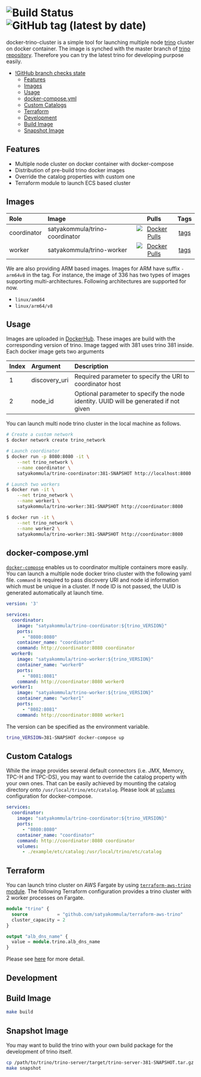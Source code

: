 # ![Build Status](https://github.com/satyakommula96/docker-trino-cluster/actions/workflows/build.yml/badge.svg)  ![GitHub tag (latest by date)](https://img.shields.io/github/v/tag/satyakommula96/docker-trino-cluster)

docker-trino-cluster is a simple tool for launching multiple node [trino](https://trinosql.io/) cluster on docker container.
The image is synched with the master branch of [trino repository](https://github.com/trinosql/trino). Therefore you can try the latest trino for developing purpose easily.

- [!GitHub branch checks state](#)
  - [Features](#features)
  - [Images](#images)
  - [Usage](#usage)
  - [docker-compose.yml](#docker-composeyml)
  - [Custom Catalogs](#custom-catalogs)
  - [Terraform](#terraform)
  - [Development](#development)
  - [Build Image](#build-image)
  - [Snapshot Image](#snapshot-image)

## Features

- Multiple node cluster on docker container with docker-compose
- Distribution of pre-build trino docker images
- Override the catalog properties with custom one
- Terraform module to launch ECS based cluster

## Images

|Role|Image|Pulls|Tags|
|:---|:---|:---:|:---:|
|coordinator|satyakommula/trino-coordinator|[![Docker Pulls](https://img.shields.io/docker/pulls/satyakommula/trino-coordinator.svg)](https://cloud.docker.com/u/satyakommula/repository/docker/satyakommula/trino-coordinator)|[tags](https://cloud.docker.com/repository/docker/satyakommula/trino-coordinator/tags)|
|worker|satyakommula/trino-worker|[![Docker Pulls](https://img.shields.io/docker/pulls/satyakommula/trino-worker.svg)](https://cloud.docker.com/u/satyakommula/repository/docker/satyakommula/trino-worker)|[tags](https://cloud.docker.com/repository/docker/satyakommula/trino-worker/tags)|

We are also providing ARM based images. Images for ARM have suffix `-arm64v8` in the tag. For instance, the image of 336 has two types of images supporting multi-architectures. Following architectures are supported for now.

- `linux/amd64`
- `linux/arm64/v8`

## Usage

Images are uploaded in [DockerHub](https://hub.docker.com/). These images are build with the corresponding version of trino. Image tagged with 381 uses trino 381 inside. Each docker image gets two arguments

|Index|Argument|Description|
|:---|:---|:---|
|1|discovery_uri| Required parameter to specify the URI to coordinator host|
|2|node_id|Optional parameter to specify the node identity. UUID will be generated if not given|

You can launch multi node trino cluster in the local machine as follows.

```bash
# Create a custom network
$ docker network create trino_network

# Launch coordinator
$ docker run -p 8080:8080 -it \
    --net trino_network \
    --name coordinator \
    satyakommula/trino-coordinator:381-SNAPSHOT http://localhost:8080

# Launch two workers
$ docker run -it \
    --net trino_network \
    --name worker1 \
    satyakommula/trino-worker:381-SNAPSHOT http://coordinator:8080

$ docker run -it \
    --net trino_network \
    --name worker2 \
    satyakommula/trino-worker:381-SNAPSHOT http://coordinator:8080
```

## docker-compose.yml

[`docker-compose`](https://docs.docker.com/compose/compose-file/) enables us to coordinator multiple containers more easily. You can launch a multiple node docker trino cluster with the following yaml file. `command` is required to pass discovery URI and node id information which must be unique in a cluster. If node ID is not passed, the UUID is generated automatically at launch time.

```yaml
version: '3'

services:
  coordinator:
    image: "satyakommula/trino-coordinator:${trino_VERSION}"
    ports:
      - "8080:8080"
    container_name: "coordinator"
    command: http://coordinator:8080 coordinator
  worker0:
    image: "satyakommula/trino-worker:${trino_VERSION}"
    container_name: "worker0"
    ports:
      - "8081:8081"
    command: http://coordinator:8080 worker0
  worker1:
    image: "satyakommula/trino-worker:${trino_VERSION}"
    container_name: "worker1"
    ports:
      - "8082:8081"
    command: http://coordinator:8080 worker1
```

The version can be specified as the environment variable.

```bash
trino_VERSION=381-SNAPSHOT docker-compose up
```

## Custom Catalogs

While the image provides several default connectors (i.e. JMX, Memory, TPC-H and TPC-DS), you may want to override the catalog property with your own ones. That can be easily achieved by mounting the catalog directory onto `/usr/local/trino/etc/catalog`. Please look at [`volumes`](https://docs.docker.com/compose/compose-file/#volumes) configuration for docker-compose.

```yaml
services:
  coordinator:
    image: "satyakommula/trino-coordinator:${trino_VERSION}"
    ports:
      - "8080:8080"
    container_name: "coordinator"
    command: http://coordinator:8080 coordinator
    volumes:
      - ./example/etc/catalog:/usr/local/trino/etc/catalog
```

## Terraform

You can launch trino cluster on AWS Fargate by using [`terraform-aws-trino` module](https://github.com/satyakommula/terraform-aws-trino). The following Terraform configuration provides a trino cluster with 2 worker processes on Fargate.

```Terraform
module "trino" {
  source           = "github.com/satyakommula/terraform-aws-trino"
  cluster_capacity = 2
}

output "alb_dns_name" {
  value = module.trino.alb_dns_name
}
```

Please see [here](https://github.com/satyakommula96/terraform-aws-trino) for more detail.

## Development

## Build Image

```bash
make build
```

## Snapshot Image

You may want to build the trino with your own build package for the development of trino itself.

```bash
cp /path/to/trino/trino-server/target/trino-server-381-SNAPSHOT.tar.gz /path/to/docker-trino-cluster/trino-base/
make snapshot
```
